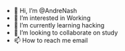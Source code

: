 - 👋 Hi, I’m @AndreNash
- 👀 I’m interested in Working
- 🌱 I’m currently learning hacking
- 💞️ I’m looking to collaborate on study
- 📫 How to reach me email

<!---
AndreNash/AndreNash is a ✨ special ✨ repository because its `README.md` (this file) appears on your GitHub profile.
You can click the Preview link to take a look at your changes.
--->
